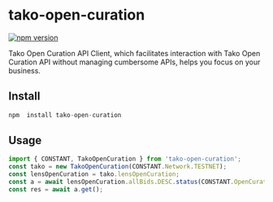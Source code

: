 # tako-open-curation
[![npm version](https://img.shields.io/badge/npm-1.0.1-brightgreen.svg)](https://www.npmjs.com/package/tako-open-curation)

Tako Open Curation API Client, which facilitates interaction with Tako Open Curation API without managing cumbersome APIs, helps you focus on your business.

## Install
```javascript
npm  install tako-open-curation
```

## Usage
```javascript
import { CONSTANT, TakoOpenCuration } from 'tako-open-curation';
const tako = new TakoOpenCuration(CONSTANT.Network.TESTNET);
const lensOpenCuration = tako.lensOpenCuration;
const a = await lensOpenCuration.allBids.DESC.status(CONSTANT.OpenCurationAllBidsStatus.All);
const res = await a.get();
```